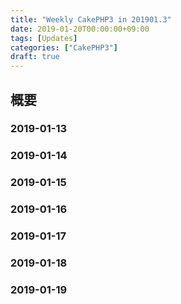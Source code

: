 ```yaml
---
title: "Weekly CakePHP3 in 201901.3"
date: 2019-01-20T00:00:00+09:00
tags: [Updates]
categories: ["CakePHP3"]
draft: true
---
```

## 概要

<!--more-->
### 2019-01-13
### 2019-01-14
### 2019-01-15
### 2019-01-16
### 2019-01-17
### 2019-01-18
### 2019-01-19